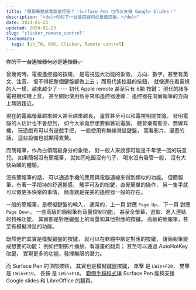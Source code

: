 ```yaml
---
title: "簡報筆變成電腦遙控器？！Surface Pen 也可以支援 Google Slides！"
description: "<del>你的下一台遙控器何必是遙控器。</del>"
date: 2024-01-23
updated: 2024-01-23
slug: "clicker_remote_control"
taxonomies:
  tags: [zh_TW, AHK, Clicker, Remote control]
---
```


<del>你的下一台遙控器何必是遙控器。</del>

曾幾何時，電視遙控器的按鈕，
是電視強大功能的象徵，
方向、數字，甚至有英文、注音，
恨不得把整個鍵盤都做上去；
而現代遙控器的按鈕，
就像還在看電視的人一樣，越來越少了⋯⋯
初代 Apple remote 甚至只有 6顆 按鍵；
現代的諸多電視機和機上盒，
甚至開始使用藍芽來和遙控器連線：
遙控器在向簡報筆的方向上無限趨近。

現在的電腦螢幕越來越大甚至越來越長，
畫質甚至可以和電視相提並論。
發明電腦的人估計也不會想到，
如今大家竟然想要躺著玩電腦，
聽音樂有藍芽、無線耳機，
玩遊戲有可以有遊戲手把，
一般使用有無線滑鼠鍵盤，
而看影片、漫畫的話，
這些設備也就顯得累贅。

而簡報筆，作為白領階級身分的象徵，
對一般人來說卻可能是千年使一回的玩意兒。
如果簡報沒有簡報筆，
就如同吃飯沒有勺子，
喝水沒有吸管一般，
沒有大快朵頤的體驗。

沒有簡報筆的話，
可以通過手機的應用與電腦連線來得到類似的功能。
但簡報筆，有著一手把持的舒適握感，
觸手可及的按鍵，直覺簡單的操作，
另一隻手就可以做更多快樂的事情，
簡直就是完美的遙控器一般的存在。

一般的簡報筆，是模擬鍵盤的輸入，
通常的，上一頁 對應 `Page Up`、
下一頁 對應 `Page Down`。
一些高級的簡報筆有音量控制功能，
甚至全螢幕，選取、進入連結的特殊功能，
其實都是對應鍵盤上的音量和其他對應的按鍵。
高級的簡報筆，甚至有模擬滑鼠的功能。

既然他們其實是模擬鍵盤的按鍵，
就可以在軟體中綁定對應的按鍵，
讓簡報筆變成想要的功能：
例如控制影片播放、看漫畫的翻頁；
甚至可以通過 AutoHotKey 改鍵，
實現更多的功能，發揮無限的潛力。

而 Surface Pen 的頂部按鈕，
其實也是模擬鍵盤按鍵，
單擊 是 `LWin+F20`，
雙擊 是 `LWin+F19`，
長按 是 `LWin+F18`。
[範例手稿程式](https://github.com/undecV/Surface-Pen-Clicker/)讓 Surface Pen 能夠支援 Google slides 和 LibreOffice 的翻頁。
